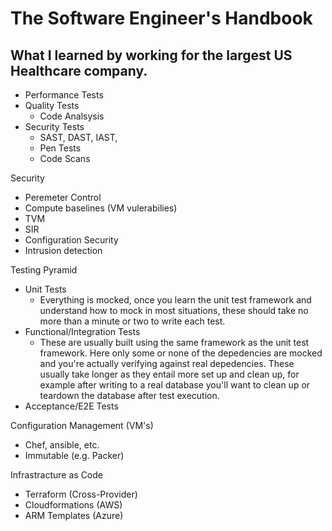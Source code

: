 # The Software Engineer's Handbook

## What I learned by working for the largest US Healthcare company. 


- Performance Tests
- Quality Tests
  - Code Analsysis
- Security Tests
  - SAST, DAST, IAST,
  - Pen Tests
  - Code Scans

Security
- Peremeter Control
- Compute baselines (VM vulerabilies)
- TVM
- SIR
- Configuration Security
- Intrusion detection

Testing Pyramid
- Unit Tests
  - Everything is mocked, once you learn the unit test framework and understand how to mock in most situations, these should take no more than a minute or two to write each test.
- Functional/Integration Tests
  - These are usually built using the same framework as the unit test framework.  Here only some or none of the depedencies are mocked and you're actually verifying against real depedencies.  These usually take longer as they entail more set up and clean up, for example after writing to a real database you'll want to clean up or teardown the database after test execution. 
- Acceptance/E2E Tests


Configuration Management (VM's)
- Chef, ansible, etc.
- Immutable (e.g. Packer)

Infrastracture as Code
- Terraform (Cross-Provider)
- Cloudformations (AWS)
- ARM Templates (Azure)


